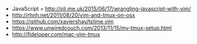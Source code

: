 * JavaScript = http://oli.me.uk/2015/06/17/wrangling-javascript-with-vim/
* http://rhnh.net/2011/08/20/vim-and-tmux-on-osx
* https://github.com/xaviershay/tslime.vim
* https://www.unwiredcouch.com/2013/11/15/my-tmux-setup.html
* http://fideloper.com/mac-vim-tmux

